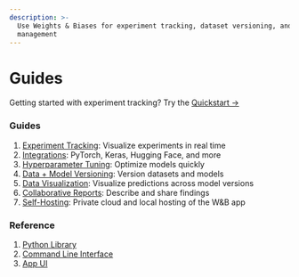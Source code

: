 ```yaml
---
description: >-
  Use Weights & Biases for experiment tracking, dataset versioning, and model
  management
---
```


# Guides

Getting started with experiment tracking? Try the [Quickstart →](../quickstart.md)

### Guides

1. [Experiment Tracking](track/): Visualize experiments in real time
2. [Integrations](integrations/): PyTorch, Keras, Hugging Face, and more
3. [Hyperparameter Tuning](sweeps/): Optimize models quickly
4. [Data + Model Versioning](artifacts/): Version datasets and models
5. [Data Visualization](data-viz/): Visualize predictions across model versions
6. [Collaborative Reports](reports.md): Describe and share findings
7. [Self-Hosting](self-hosted/): Private cloud and local hosting of the W&B app

### Reference

1. [Python Library](../ref/python/)
2. [Command Line Interface](../ref/cli/)
3. [App UI](../ref/app/)

